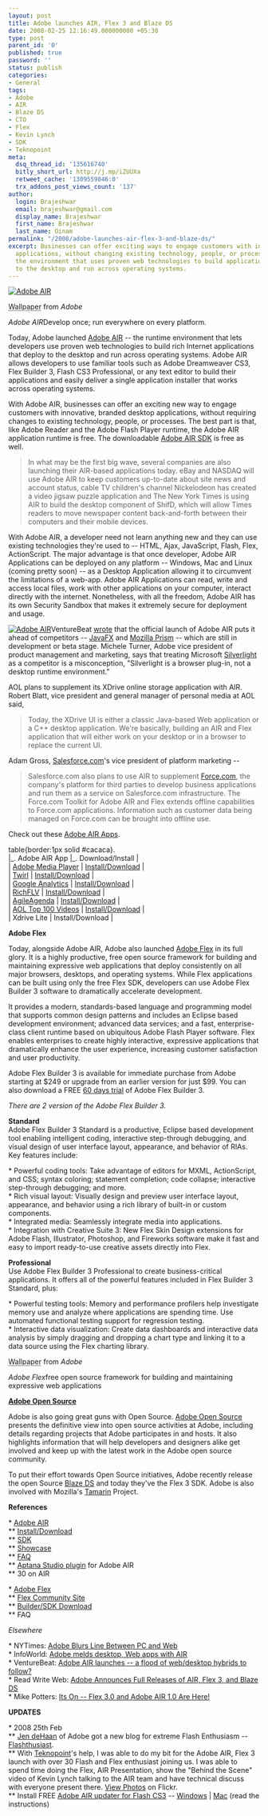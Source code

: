 ```yaml
---
layout: post
title: Adobe launches AIR, Flex 3 and Blaze DS
date: 2008-02-25 12:16:49.000000000 +05:30
type: post
parent_id: '0'
published: true
password: ''
status: publish
categories:
- General
tags:
- Adobe
- AIR
- Blaze DS
- CTO
- Flex
- Kevin Lynch
- SDK
- Teknopoint
meta:
  dsq_thread_id: '135616740'
  bitly_short_url: http://j.mp/iZUUXa
  retweet_cache: '1309559846:0'
  trx_addons_post_views_count: '137'
author:
  login: Brajeshwar
  email: brajeshwar@gmail.com
  display_name: Brajeshwar
  first_name: Brajeshwar
  last_name: Oinam
permalink: "/2008/adobe-launches-air-flex-3-and-blaze-ds/"
excerpt: Businesses can offer exciting ways to engage customers with innovative, branded
  applications, without changing existing technology, people, or processes. It is
  the environment that uses proven web technologies to build applications that deploy
  to the desktop and run across operating systems.
---
```

<div class="figure"><a href="http://www.flickr.com/photos/brajeshwar/2293341772/sizes/o/"><img src="{{ site.baseurl }}/assets/2008/02/adobe-air-launch-poster.png" alt="Adobe AIR" /></a>
<p class="credit"><abbr class="type" title="Wallpaper">Wallpaper</abbr> from <cite>Adobe</cite></p>
<p class="caption"><em class="title">Adobe AIR</em>Develop once; run everywhere on every platform.</p>
</div>
<p><!--more--></p>
<p>Today, Adobe launched <a href="http://www.adobe.com/go/air">Adobe AIR</a> -- the runtime environment that lets developers use proven web technologies to build rich Internet applications that deploy to the desktop and run across operating systems. Adobe AIR allows developers to use familiar tools such as Adobe Dreamweaver CS3, Flex Builder 3, Flash CS3 Professional, or any text editor to build their applications and easily deliver a single application installer that works across operating systems.</p>
<p>With Adobe AIR, businesses can offer an exciting new way to engage customers with innovative, branded desktop applications, without requiring changes to existing technology, people, or processes. The best part is that, like Adobe Reader and the Adobe Flash Player runtime, the Adobe AIR application runtime is free. The downloadable <a href="http://www.adobe.com/products/air/tools/">Adobe AIR SDK</a> is free as well.</p>
<blockquote><p>In what may be the first big wave, several companies are also launching their AIR-based applications today. eBay and NASDAQ will use Adobe AIR to keep customers up-to-date about site news and account status, cable TV children's channel Nickelodeon has created a video jigsaw puzzle application and The New York Times is using AIR to build the desktop component of ShifD, which will allow Times readers to move newspaper content back-and-forth between their computers and their mobile devices.</p></blockquote>
<p>With Adobe AIR, a developer need not learn anything new and they can use existing technologies they're used to -- HTML, Ajax, JavaScript, Flash, Flex, ActionScript. The major advantage is that once developer, Adobe AIR Applications can be deployed on any platform -- Windows, Mac and Linux (coming pretty soon) -- as a Desktop Application allowing it to circumvent the limitations of a web-app. Adobe AIR Applications can read, write and access local files, work with other applications on your computer, interact directly with the internet. Nonetheless, with all the freedom, Adobe AIR has its own Security Sandbox that makes it extremely secure for deployment and usage.</p>
<p><a href="http://www.adobe.com/go/air"><img src="{{ site.baseurl }}/assets/2008/02/air-logo.jpg" alt="Adobe AIR" style="border: 0 none;" /></a>VentureBeat <a href="http://venturebeat.com/2008/02/24/adobe-air-launches-a-flood-of-webdesktop-hybrids-to-follow/">wrote</a> that the official launch of Adobe AIR puts it ahead of competitors -- <a href="http://www.sun.com/software/javafx/">JavaFX</a> and <a href="http://wiki.mozilla.org/Prism">Mozilla Prism</a> -- which are still in development or beta stage. Michele Turner, Adobe vice president of product management and marketing, says that treating Microsoft <a href="http://silverlight.net/">Silverlight</a> as a competitor is a misconception, "Silverlight is a browser plug-in, not a desktop runtime environment."</p>
<p>AOL plans to supplement its XDrive online storage application with AIR. Robert Blatt, vice president and general manager of personal media at AOL said,</p>
<blockquote><p>Today, the XDrive UI is either a classic Java-based Web application or a C++ desktop application. We're basically, building an AIR and Flex application that will either work on your desktop or in a browser to replace the current UI.</p></blockquote>
<p>Adam Gross, <a href="http://www.salesforce.com/">Salesforce.com</a>'s vice president of platform marketing --</p>
<blockquote><p>Salesforce.com also plans to use AIR to supplement <a href="http://www.force.com/">Force.com</a>, the company's platform for third parties to develop business applications and run them as a service on Salesforce.com infrastructure. The Force.com Toolkit for Adobe AIR and Flex extends offline capabilities to Force.com applications. Information such as customer data being managed on Force.com can be brought into offline use.</p></blockquote>
<p><!-- adman --></p>
<p>Check out these <a href="http://www.readwriteweb.com/archives/some_adobe_air_apps_worth_a_look.php">Adobe AIR Apps</a>.</p>
<p>table{border:1px solid #cacaca}.<br />
|_. Adobe AIR App |_. Download/Install |<br />
| <a href="http://labs.adobe.com/technologies/mediaplayer/">Adobe Media Player</a> | <a href="http://labs.adobe.com/technologies/mediaplayer/install/">Install/Download</a> |<br />
| <a href="http://www.twhirl.org/">Twirl</a> | <a href="http://www.twhirl.org/files/twhirl.air">Install/Download</a> |<br />
| <a href="http://www.aboutnico.be/index.php/google-analytics-air-beta-sign-up/">Google Analytics</a> | <a href="http://www.aboutnico.be/betasignup/download.php?gas3.air">Install/Download</a> |<br />
| <a href="http://www.richapps.de/?p=48">RichFLV</a> | <a href="http://www.richapps.de/files/richflv/RichFLV.air">Install/Download</a> |<br />
| <a href="http://www.adobe.com/cfusion/exchange/index.cfm?event=extensionDetail&loc=en_us&extid=1289518">AgileAgenda</a> | <a href="http://www.agileagenda.com/download/AgileAgenda.air">Install/Download</a> |<br />
| <a href="http://music.aol.com/help/syndication/desktop-widgets">AOL Top 100 Videos</a> | <a href="http://www.aolcdn.com/aol_top_100/aol_top_100.air">Install/Download</a> |<br />
| Xdrive Lite | Install/Download |</p>
<p><strong>Adobe Flex</strong></p>
<p>Today, alongside Adobe AIR, Adobe also launched <a href="http://www.adobe.com/go/flex/">Adobe Flex</a> in its full glory. It is a highly productive, free open source framework for building and maintaining expressive web applications that deploy consistently on all major browsers, desktops, and operating systems. While Flex applications can be built using only the free Flex SDK, developers can use Adobe Flex Builder 3 software to dramatically accelerate development.</p>
<p>It provides a modern, standards-based language and programming model that supports common design patterns and includes an Eclipse based development environment; advanced data services; and a fast, enterprise-class client runtime based on ubiquitous Adobe Flash Player software. Flex enables enterprises to create highly interactive, expressive applications that dramatically enhance the user experience, increasing customer satisfaction and user productivity.</p>
<p>Adobe Flex Builder 3 is available for immediate purchase from Adobe starting at $249 or upgrade from an earlier version for just $99. You can also download a FREE <a href="http://www.adobe.com/go/flex_trial">60 days trial</a> of Adobe Flex Builder 3.</p>
<p><em>There are 2 version of the Adobe Flex Builder 3.</em></p>
<p><strong>Standard</strong><br />
Adobe Flex Builder 3 Standard is a productive, Eclipse based development tool enabling intelligent coding, interactive step-through debugging, and visual design of user interface layout, appearance, and behavior of RIAs. Key features include:</p>
<p>* Powerful coding tools: Take advantage of editors for MXML, ActionScript, and CSS; syntax coloring; statement completion; code collapse; interactive step-through debugging; and more.<br />
* Rich visual layout: Visually design and preview user interface layout, appearance, and behavior using a rich library of built-in or custom components.<br />
* Integrated media: Seamlessly integrate media into applications.<br />
* Integration with Creative Suite 3: New Flex Skin Design extensions for Adobe Flash, Illustrator, Photoshop, and Fireworks software make it fast and easy to import ready-to-use creative assets directly into Flex.</p>
<p><strong>Professional</strong><br />
Use Adobe Flex Builder 3 Professional to create business-critical applications. It offers all of the powerful features included in Flex Builder 3 Standard, plus:</p>
<p>* Powerful testing tools: Memory and performance profilers help investigate memory use and analyze where applications are spending time. Use automated functional testing support for regression testing.<br />
* Interactive data visualization: Create data dashboards and interactive data analysis by simply dragging and dropping a chart type and linking it to a data source using the Flex charting library.</p>
<div class="figure">
<p class="credit"><abbr class="type" title="Wallpaper">Wallpaper</abbr> from <cite>Adobe</cite></p>
<p class="caption"><em class="title">Adobe Flex</em>free open source framework for building and maintaining expressive web applications</p>
</div>
<p><strong><a href="http://opensource.adobe.com/">Adobe Open Source</a></strong></p>
<p>Adobe is also going great guns with Open Source. <a href="http://opensource.adobe.com/">Adobe Open Source</a> presents the definitive view into open source activities at Adobe, including details regarding projects that Adobe participates in and hosts. It also highlights information that will help developers and designers alike get involved and keep up with the latest work in the Adobe open source community.</p>
<p>To put their effort towards Open Source initiatives, Adobe recently release the open Source <a href="http://www.adobe.com/go/blazeds/">Blaze DS</a> and today they've the Flex 3 SDK. Adobe is also involved with Mozilla's <a href="http://www.mozilla.org/projects/tamarin/">Tamarin</a> Project.</p>
<p><strong>References</strong></p>
<p>* <a href="http://www.adobe.com/go/air/">Adobe AIR</a><br />
** <a href="http://get.adobe.com/air/">Install/Download</a><br />
** <a href="http://www.adobe.com/products/air/tools/">SDK</a><br />
** <a href="http://www.adobe.com/products/air/showcase/">Showcase</a><br />
** <a href="http://www.adobe.com/products/air/faq/">FAQ</a><br />
** <a href="http://www.aptana.com/air">Aptana Studio plugin</a> for Adobe AIR<br />
** 30 on AIR</p>
<p>* <a href="http://www.adobe.com/go/flex/">Adobe Flex</a><br />
** <a href="http://flex.org/">Flex Community Site</a><br />
** <a href="http://www.adobe.com/go/flex_trial">Builder/SDK Download</a><br />
** FAQ</p>
<p><em>Elsewhere</em></p>
<p>* NYTimes: <a href="http://www.nytimes.com/2008/02/25/technology/25adobe.html?ex=1361595600&amp;en=793e4b9c2396fe4e&amp;ei=5088">Adobe Blurs Line Between PC and Web</a><br />
* InfoWorld: <a href="http://www.infoworld.com/article/08/02/24/adobe-air_1.html">Adobe melds desktop, Web apps with AIR</a><br />
* VentureBeat: <a href="http://venturebeat.com/2008/02/24/adobe-air-launches-a-flood-of-webdesktop-hybrids-to-follow/">Adobe AIR launches -- a flood of web/desktop hybrids to follow?</a><br />
* Read Write Web: <a href="http://www.readwriteweb.com/archives/adobe_flex_3_air_blaze_ds.php">Adobe Announces Full Releases of AIR, Flex 3, and Blaze DS</a><br />
* Mike Potters: <a href="http://weblogs.macromedia.com/flexteam/archives/2008/02/its_on_-_flex_3.cfm">Its On -- Flex 3.0 and Adobe AIR 1.0 Are Here!</a></p>
<p><strong>UPDATES</strong></p>
<p>* 2008 25th Feb<br />
** <a href="http://weblogs.macromedia.com/dehaan/">Jen deHaan</a> of Adobe got a new blog for extreme Flash Enthusiasm -- <a href="http://flashthusiast.com/">Flashthusiast</a>.<br />
** With <a href="http://teknopoint.info/">Teknopoint</a>'s help, I was able to do my bit for the Adobe AIR, Flex 3 launch with over 30 Flash and Flex enthusiast joining us. I was able to spend time doing the Flex, AIR Presentation, show the "Behind the Scene" video of Kevin Lynch talking to the AIR team and have technical discuss with everyone present there. <a href="http://www.flickr.com/photos/brajeshwar/sets/72157603986697887/">View Photos</a> on Flickr.<br />
** Install FREE <a href="http://flashthusiast.com/2008/02/25/so-this-air-thing-was-released-but-i-use-flash-cs3-what-now/">Adobe AIR updater for Flash CS3</a> -- 	<a href="http://download.macromedia.com/pub/flash/updates/903/win/en/flash9-en_US_9_0_3_Update.exe">Windows</a> | <a href="http://download.macromedia.com/pub/flash/updates/903/mac/en/flash9-en_US_9_0_3_Update.dmg">Mac</a> (read the instructions)</p>
